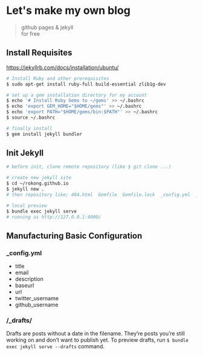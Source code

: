 # Let's make my own blog

> github pages & jekyll  
> for free

## Install Requisites

https://jekyllrb.com/docs/installation/ubuntu/

```bash
# Install Ruby and other prerequisites
$ sudo apt-get install ruby-full build-essential zlib1g-dev

# set up a gem installation directory for my account
$ echo '# Install Ruby Gems to ~/gems' >> ~/.bashrc
$ echo 'export GEM_HOME="$HOME/gems"' >> ~/.bashrc
$ echo 'export PATH="$HOME/gems/bin:$PATH"' >> ~/.bashrc
$ source ~/.bashrc

# finally install
$ gem install jekyll bundler
```
## Init Jekyll

```bash
# before init, clone remote repository (like $ git clone ...)

# create new jekyll site
$ cd ~/rokong.github.io
$ jekyll new .
# then repository like; 404.html  Gemfile  Gemfile.lock  _config.yml  _posts  about.markdown  index.markdown

# local preview
$ bundle exec jekyll serve
# running as http://127.0.0.1:4000/
```

## Manufacturing Basic Configuration

### _config.yml

- title
- email
- description
- baseurl
- url
- twitter_username
- github_username

### /_drafts/

Drafts are posts without a date in the filename. They’re posts you’re still working on and don’t want to publish yet. To preview drafts, run `$ bundle exec jekyll serve --drafts` command.
